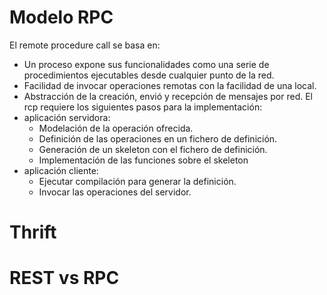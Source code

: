 # Modelo RPC
El remote procedure call se basa en:
- Un proceso expone sus funcionalidades como una serie de procedimientos ejecutables desde cualquier punto de la red.
- Facilidad de invocar operaciones remotas con la facilidad de una local.
- Abstracción de la creación, envió y recepción de mensajes por red.
El rcp requiere los siguientes pasos para la implementación:
- aplicación servidora:
	- Modelación de la operación ofrecida.
	- Definición de las operaciones en un fichero de definición.
	- Generación de un skeleton con el fichero de definición.
	- Implementación de las funciones sobre el skeleton
- aplicación cliente:
	- Ejecutar compilación para generar la definición.
	- Invocar las operaciones del servidor.
# Thrift
# REST vs RPC